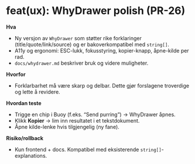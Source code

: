 # feat(ux): WhyDrawer polish (PR-26)

**Hva**
- Ny versjon av `WhyDrawer` som støtter rike forklaringer (title/quote/link/source) og er bakoverkompatibel med `string[]`.
- A11y og ergonomi: ESC-lukk, fokusstyring, kopier-knapp, åpne-kilde per rad.
- `docs/whydrawer.md` beskriver bruk og videre muligheter.

**Hvorfor**
- Forklarbarhet må være skarp og delbar. Dette gjør forslagene troverdige og lette å revidere.

**Hvordan teste**
- Trigge en chip i Buoy (f.eks. “Send purring”) → WhyDrawer åpnes.
- Klikk **Kopier** → lim inn resultatet i et tekstdokument.
- Åpne kilde-lenke hvis tilgjengelig (ny fane).

**Risiko/rollback**
- Kun frontend + docs. Kompatibel med eksisterende `string[]`-explanations.